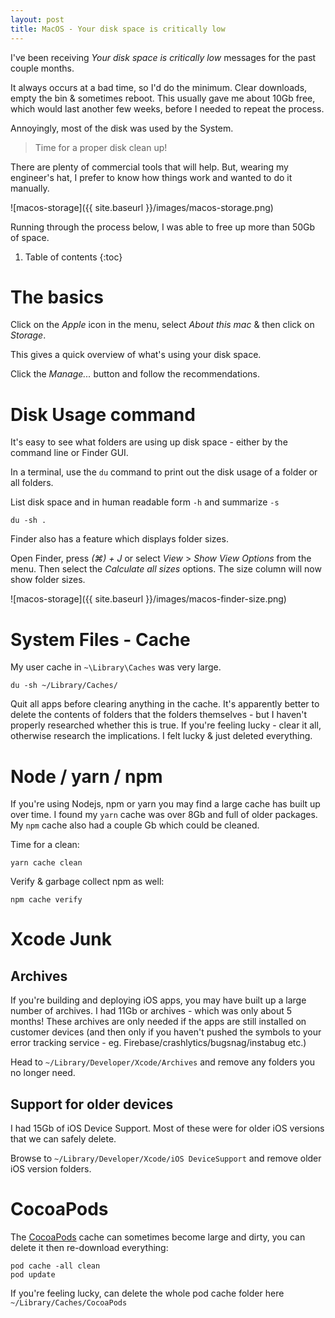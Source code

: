 ```yaml
---
layout: post
title: MacOS - Your disk space is critically low
---
```


I've been receiving _Your disk space is critically low_ messages for the past couple months.

It always occurs at a bad time, so I'd do the minimum. Clear downloads, empty the bin & sometimes reboot. This usually gave me about 10Gb free, which would last another few weeks, before I needed to repeat the process.

Annoyingly, most of the disk was used by the System.

> Time for a proper disk clean up!

There are plenty of commercial tools that will help. But, wearing my engineer's hat, I prefer to know how things work and wanted to do it manually.

![macos-storage]({{ site.baseurl }}/images/macos-storage.png)

Running through the process below, I was able to free up more than 50Gb of space.

1. Table of contents
   {:toc}

# The basics

Click on the _Apple_ icon in the menu, select _About this mac_ & then click on _Storage_.

This gives a quick overview of what's using your disk space.

Click the _Manage..._ button and follow the recommendations.

# Disk Usage command

It's easy to see what folders are using up disk space - either by the command line or Finder GUI.

In a terminal, use the `du` command to print out the disk usage of a folder or all folders.

List disk space and in human readable form `-h` and summarize `-s`

```
du -sh .
```

Finder also has a feature which displays folder sizes.

Open Finder, press _(⌘) + J_ or select _View_ > _Show View Options_ from the menu. Then select the _Calculate all sizes_ options. The size column will now show folder sizes.

![macos-storage]({{ site.baseurl }}/images/macos-finder-size.png)

# System Files - Cache

My user cache in `~\Library\Caches` was very large.

```
du -sh ~/Library/Caches/
```

Quit all apps before clearing anything in the cache. It's apparently better to delete the contents of folders that the folders themselves - but I haven't properly researched whether this is true. If you're feeling lucky - clear it all, otherwise research the implications. I felt lucky & just deleted everything.

# Node / yarn / npm

If you're using Nodejs, npm or yarn you may find a large cache has built up over time. I found my `yarn` cache was over 8Gb and full of older packages. My `npm` cache also had a couple Gb which could be cleaned.

Time for a clean:

```
yarn cache clean
```

Verify & garbage collect npm as well:

```
npm cache verify
```

# Xcode Junk

## Archives

If you're building and deploying iOS apps, you may have built up a large number of archives. I had 11Gb or archives - which was only about 5 months! These archives are only needed if the apps are still installed on customer devices (and then only if you haven't pushed the symbols to your error tracking service - eg. Firebase/crashlytics/bugsnag/instabug etc.)

Head to `~/Library/Developer/Xcode/Archives` and remove any folders you no longer need.

## Support for older devices

I had 15Gb of iOS Device Support. Most of these were for older iOS versions that we can safely delete.

Browse to `~/Library/Developer/Xcode/iOS DeviceSupport` and remove older iOS version folders.

# CocoaPods

The [CocoaPods](https://cocoapods.org/) cache can sometimes become large and dirty, you can delete it then re-download everything:

```
pod cache -all clean
pod update
```

If you're feeling lucky, can delete the whole pod cache folder here `~/Library/Caches/CocoaPods`